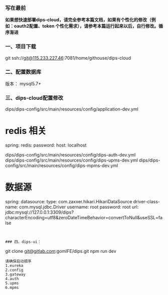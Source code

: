 ### 写在最前
**如果想快速部署dips-cloud，请完全参考本篇文档，如果有个性化的修改（例如：oauth2配置、token 个性化需求），请参考本篇运行起来以后，自行修改。循序渐进**

### 一、项目下载
git ssh://git@115.233.227.46:7081/home/githouse/dips-cloud

### 二、配置数据库
版本： mysql5.7+

### 三、dips-cloud配置修改
dips/dips-config/src/main/resources/config/application-dev.yml

# redis 相关
spring:
  redis:
    password:
    host: localhost
    
dips/dips-config/src/main/resources/config/dips-auth-dev.yml  
dips/dips-config/src/main/resources/config/dips-upms-dev.yml
dips/dips-config/src/main/resources/config/dips-mpms-dev.yml

# 数据源
spring:
  datasource:
    type: com.zaxxer.hikari.HikariDataSource
    driver-class-name: com.mysql.jdbc.Driver
    username: root
    password: root
    url: jdbc:mysql://127.0.0.1:3309/dips?characterEncoding=utf8&zeroDateTimeBehavior=convertToNull&useSSL=false
```


### 四、dips-ui：

```
git clone git@gitlab.com:gomlFE/dips.git
npm run dev
```
请确保启动顺序
1.eureka   
2.config  
3.gateway  
4.auth  
5.upms 
6.mpms 
